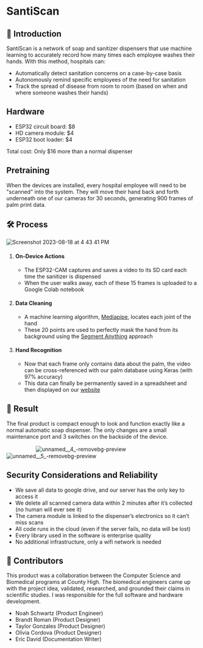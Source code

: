 # SantiScan

## 🦠 Introduction
SantiScan is a network of soap and sanitizer dispensers that use machine learning to accurately record how many times each employee washes their hands. With this method, hospitals can:
- Automatically detect sanitation concerns on a case-by-case basis
- Autonomously remind specific employees of the need for sanitation 
- Track the spread of disease from room to room (based on when and where someone washes their hands)

## Hardware
- ESP32 circuit board: $8
- HD camera module: $4
- ESP32 boot loader: $4

Total cost: Only $16 more than a normal dispenser

## Pretraining
When the devices are installed, every hospital employee will need to be "scanned" into the system. They will move their hand back and forth underneath one of our cameras for 30 seconds, generating 900 frames of palm print data.

## 🛠 Process
   ![Screenshot 2023-08-18 at 4 43 41 PM](https://github.com/NoahBSchwartz/SantiScan/assets/44248582/4ba95f6c-d22e-4841-960e-10981f5f12d1)
  1. #### On-Device Actions
     - The ESP32-CAM captures and saves a video to its SD card each time the sanitizer is dispensed
     - When the user walks away, each of these 15 frames is uploaded to a Google Colab notebook
  
  2. #### Data Cleaning
     - A machine learning algorithm, [Mediapipe](https://google.github.io/mediapipe/solutions/face_mesh.html), locates each joint of the hand
     - These 20 points are used to perfectly mask the hand from its background using the [Segment Anything](https://github.com/facebookresearch/segment-anything.git) approach
  
  3. #### Hand Recognition
     - Now that each frame only contains data about the palm, the video can be cross-referenced with our palm database using Keras (with 97% accuracy)
     - This data can finally be permanently saved in a spreadsheet and then displayed on our [website](https://nbschwa.wixsite.com/santi-scan)

## 🎉 Result
The final product is compact enough to look and function exactly like a normal automatic soap dispenser. The only changes are a small maintenance port and 3 switches on the backside of the device.

ㅤㅤㅤㅤㅤㅤ![unnamed__4_-removebg-preview](https://github.com/NoahBSchwartz/SantiScan/assets/44248582/3eeae46e-b1d2-4cdd-91ca-6b222211ae1a)
![unnamed__5_-removebg-preview](https://github.com/NoahBSchwartz/SantiScan/assets/44248582/a0088407-cbbc-4115-b61a-0ea14475dcc9)


## Security Considerations and Reliability

- We save all data to google drive, and our server has the only key to access it
- We delete all scanned camera data within 2 minutes after it’s collected (no human will ever see it)
- The camera module is linked to the dispenser’s electronics so it can’t miss scans
- All code runs in the cloud (even if the server fails, no data will be lost)
- Every library used in the software is enterprise quality 
- No additional infrastructure, only a wifi network is needed


## 👥 Contributors

This product was a collaboration between the Computer Science and Biomedical programs at County High. The biomedical engineers came up with the project idea, validated, researched, and grounded their claims in scientific studies. I was responsible for the full software and hardware development. 

- Noah Schwartz (Product Engineer)
- Brandt Roman (Product Designer)
- Taylor Gonzales (Product Designer)
- Olivia Cordova (Product Designer)
- Eric David (Documentation Writer)
